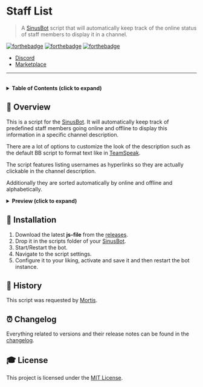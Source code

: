 # **Staff List**

> A [SinusBot] script that will automatically keep track of the online status of staff members to display it in a channel.


[![forthebadge](https://forthebadge.com/images/badges/60-percent-of-the-time-works-every-time.svg)][Marketplace]
[![forthebadge](https://forthebadge.com/images/badges/fuck-it-ship-it.svg)][Marketplace]
[![forthebadge](https://forthebadge.com/images/badges/made-with-javascript.svg)][Marketplace]

- [Discord]
- [Marketplace]

---

<br>

<!-- Table of Contents -->
<details>
    <summary>
        <strong>Table of Contents (click to expand)</strong>
    </summary>

- [**Staff List**](#staff-list)
  - [**📑 Overview**](#-overview)
  - [**🔧 Installation**](#-installation)
  - [**📕 History**](#-history)
  - [**⏰ Changelog**](#-changelog)
  - [**🎓 License**](#-license)
</details>


## **📑 Overview**

This is a script for the [SinusBot]. It will automatically keep track of predefined staff members going online and offline to display this information in a specific channel description.

There are a lot of options to customize the look of the description such as the default BB script to format text like in [TeamSpeak].

The script features listing usernames as hyperlinks so they are actually clickable in the channel description.

Additionally they are sorted automatically by online and offline and alphabetically.

<details>
    <summary>
        <strong>Preview (click to expand)</strong>
    </summary>

![preview](images/preview.png)
</details>


## **🔧 Installation**

1. Download the latest **js-file** from the [releases].
2. Drop it in the scripts folder of your [SinusBot].
3. Start/Restart the bot.
4. Navigate to the script settings.
5. Configure it to your liking, activate and save it and then restart the bot instance.


## **📕 History**

This script was requested by [Mortis].


## **⏰ Changelog**
Everything related to versions and their release notes can be found in the [changelog].


## **🎓 License**
This project is licensed under the [MIT License].


<!-- Links -->
[SinusBot]: https://www.sinusbot.com/
[Discord]: https://discordapp.com/invite/Q3qxws6
[Marketplace]: https://forum.sinusbot.com/resources/staff-list.497/
[TeamSpeak]:https://www.teamspeak.com/
[releases]: https://github.com/RLNT/sinus-staff-list/releases
[Mortis]: https://forum.sinusbot.com/members/mortis.78202/
[changelog]: CHANGELOG.md
[MIT License]: LICENSE.md
